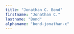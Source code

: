 ```yaml
---
title: "Jonathan C. Bond"
firstname: "Jonathan C."
lastname: "Bond"
alphaname: "bond-jonathan-c"
---
```


